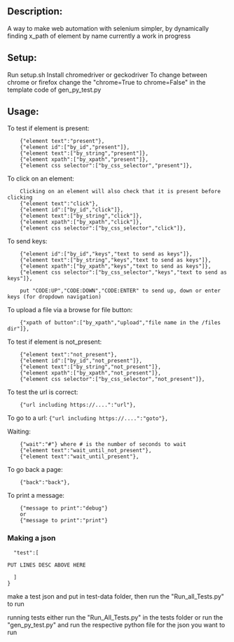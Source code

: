 ## Description:
A way to make web automation with selenium simpler, by dynamically finding x_path of element by name
currently a work in progress

## Setup:
Run setup.sh
Install chromedriver or geckodriver
To change between chrome or firefox change the "chrome=True to chrome=False" in the template code of gen_py_test.py


## Usage:

To test if element is present:
```
    {"element text":"present"},
    {"element id":["by_id","present"]},
    {"element text":["by_string","present"]},
    {"element xpath":["by_xpath","present"]},
    {"element css selector":["by_css_selector","present"]},
```

To click on an element:
```
    Clicking on an element will also check that it is present before clicking
    {"element text":"click"},
    {"element id":["by_id","click"]},
    {"element text":["by_string","click"]},
    {"element xpath":["by_xpath","click"]},
    {"element css selector":["by_css_selector","click"]},
```

To send keys:
```
    {"element id":["by_id","keys","text to send as keys"]},
    {"element text":["by_string","keys","text to send as keys"]},
    {"element xpath":["by_xpath","keys","text to send as keys"]},
    {"element css selector":["by_css_selector","keys","text to send as keys"]},

    put "CODE:UP","CODE:DOWN","CODE:ENTER" to send up, down or enter keys (for dropdown navigation)
```
To upload a file via a browse for file button:
```
    {"xpath of button":["by_xpath","upload","file name in the /files dir"]},
```

To test if element is not_present:
```
    {"element text":"not_present"},
    {"element id":["by_id","not_present"]},
    {"element text":["by_string","not_present"]},
    {"element xpath":["by_xpath","not_present"]},
    {"element css selector":["by_css_selector","not_present"]},
```

To test the url is correct:
```
    {"url including https://....":"url"},
```
To go to a url:
``
    {"url including https://....":"goto"},
``

Waiting:
```
    {"wait":"#"} where # is the number of seconds to wait
    {"element text":"wait_until_not_present"},
    {"element text":"wait_until_present"},
```
To go back a page:
```
    {"back":"back"},
```
To print a message:
```
    {"message to print":"debug"}
    or
    {"message to print":"print"}
```


### Making a json

```{
  "test":[

PUT LINES DESC ABOVE HERE

  ]
}
```
make a test json and put in test-data folder, then run the "Run_all_Tests.py" to run

running tests
either run the "Run_All_Tests.py" in the tests folder
or run the "gen_py_test.py" and
run the respective python file for the json you want to run






